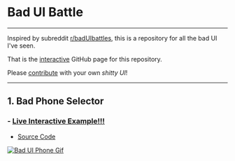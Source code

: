 # Bad UI Battle
---
Inspired by subreddit [r/badUIbattles](https://www.reddit.com/r/badUIbattles/), this is a repository for all the bad UI I've seen.

That is the [interactive](https://goulartnogueira.github.io/BadUI/) GitHub page for this repository.

Please [contribute](https://github.com/GoulartNogueira/BadUI/pulls) with your own *shitty UI*!

---

## 1. Bad Phone Selector
### - [Live Interactive Example!!!](https://goulartnogueira.github.io/BadUI/Phone%20Slider%20Selector/BadUIPhone.html)
- [Source Code](https://github.com/GoulartNogueira/BadUI/Phone%20Slider%20Selector/BadUIPhone.html)

<a href="./Phone%20Slider%20Selector/BadUIPhone.html" target="_blank">![Bad UI Phone Gif](./Phone%20Slider%20Selector/BadUI%20Phone%20Selector.gif)</a>
